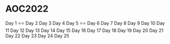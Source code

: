 # AOC2022

Day 1 ⭐⭐
Day 2
Day 3
Day 4
Day 5 ⭐⭐
Day 6
Day 7
Day 8
Day 9
Day 10
Day 11
Day 12
Day 13
Day 14
Day 15
Day 16
Day 17
Day 18
Day 19
Day 20
Day 21
Day 22
Day 23
Day 24
Day 25

